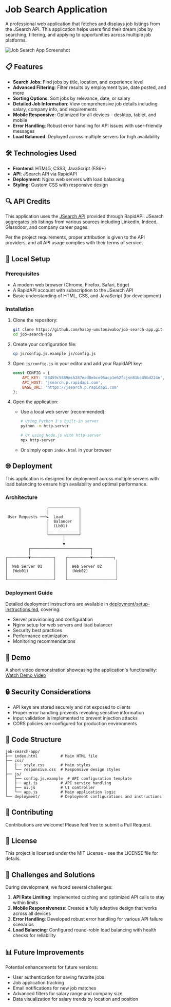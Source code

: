 # Job Search Application

A professional web application that fetches and displays job listings from the JSearch API. This application helps users find their dream jobs by searching, filtering, and applying to opportunities across multiple job platforms.

![Job Search App Screenshot](screenshots/app-screenshot.png)

## 📋 Features

- **Search Jobs**: Find jobs by title, location, and experience level
- **Advanced Filtering**: Filter results by employment type, date posted, and more
- **Sorting Options**: Sort jobs by relevance, date, or salary
- **Detailed Job Information**: View comprehensive job details including salary, company info, and requirements
- **Mobile Responsive**: Optimized for all devices - desktop, tablet, and mobile
- **Error Handling**: Robust error handling for API issues with user-friendly messages
- **Load Balanced**: Deployed across multiple servers for high availability

## 🛠️ Technologies Used

- **Frontend**: HTML5, CSS3, JavaScript (ES6+)
- **API**: JSearch API via RapidAPI
- **Deployment**: Nginx web servers with load balancing
- **Styling**: Custom CSS with responsive design

## 🔍 API Credits

This application uses the [JSearch API](https://rapidapi.com/letscrape-6bRBa3QguO5/api/jsearch) provided through RapidAPI. JSearch aggregates job listings from various sources including LinkedIn, Indeed, Glassdoor, and company career pages.

Per the project requirements, proper attribution is given to the API providers, and all API usage complies with their terms of service.

## 🚀 Local Setup

### Prerequisites

- A modern web browser (Chrome, Firefox, Safari, Edge)
- A RapidAPI account with subscription to the JSearch API
- Basic understanding of HTML, CSS, and JavaScript (for development)

### Installation

1. Clone the repository:
   ```bash
   git clone https://github.com/hasby-umutoniwabo/job-search-app.git
   cd job-search-app
   ```

2. Create your configuration file:
   ```bash
   cp js/config.js.example js/config.js
   ```

3. Open `js/config.js` in your editor and add your RapidAPI key:
   ```javascript
   const CONFIG = {
       API_KEY: '88459c5889msh287ead8ebce95acp1e62fcjsn81bc45bd224e',
       API_HOST: 'jsearch.p.rapidapi.com',
       BASE_URL: 'https://jsearch.p.rapidapi.com'
   };
   ```

4. Open the application:
   - Use a local web server (recommended):
     ```bash
     # Using Python 3's built-in server
     python -m http.server
     
     # Or using Node.js with http-server
     npx http-server
     ```
   - Or simply open `index.html` in your browser

## 🌐 Deployment

This application is designed for deployment across multiple servers with load balancing to ensure high availability and optimal performance.

### Architecture

```
                  ┌─────────────┐
                  │             │
 User Requests ───►  Load       │
                  │  Balancer   │
                  │  (Lb01)     │
                  │             │
                  └──────┬──────┘
                         │
                         ▼
          ┌──────────────────────────┐
          │                          │
┌─────────▼──────────┐    ┌──────────▼─────────┐
│                    │    │                     │
│  Web Server 01     │    │  Web Server 02      │
│  (Web01)           │    │  (Web02)            │
│                    │    │                     │
└────────────────────┘    └─────────────────────┘
```

### Deployment Guide

Detailed deployment instructions are available in [deployment/setup-instructions.md](deployment/setup-instructions.md), covering:

- Server provisioning and configuration
- Nginx setup for web servers and load balancer
- Security best practices
- Performance optimization
- Monitoring recommendations

## 📱 Demo

A short video demonstration showcasing the application's functionality:
[Watch Demo Video](https://youtu.be/your-demo-video)

## 🔒 Security Considerations

- API keys are stored securely and not exposed to clients
- Proper error handling prevents revealing sensitive information
- Input validation is implemented to prevent injection attacks
- CORS policies are configured for production environments

## 🧩 Code Structure

```
job-search-app/
├── index.html          # Main HTML file
├── css/
│   ├── style.css       # Main styles
│   └── responsive.css  # Responsive design styles
├── js/
│   ├── config.js.example  # API configuration template
│   ├── api.js          # API service handling
│   ├── ui.js           # UI controller
│   └── app.js          # Main application logic
└── deployment/         # Deployment configurations and instructions
```

## 🤝 Contributing

Contributions are welcome! Please feel free to submit a Pull Request.

## 📄 License

This project is licensed under the MIT License - see the LICENSE file for details.

## 🚧 Challenges and Solutions

During development, we faced several challenges:

1. **API Rate Limiting**: Implemented caching and optimized API calls to stay within limits
2. **Mobile Responsiveness**: Created a fully adaptive design that works across all devices
3. **Error Handling**: Developed robust error handling for various API failure scenarios
4. **Load Balancing**: Configured round-robin load balancing with health checks for reliability

## 📊 Future Improvements

Potential enhancements for future versions:

- User authentication for saving favorite jobs
- Job application tracking
- Email notifications for new job matches
- Advanced filters for salary range and company size
- Data visualization for salary trends by location and position